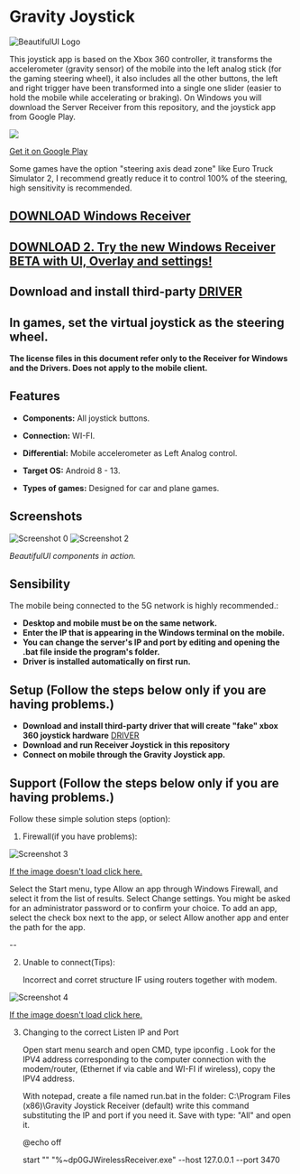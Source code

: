 # Gravity Joystick

![BeautifulUI Logo](https://drive.google.com/uc?export=download&id=1QoIUpMFY0hq_7lWUBdmaJ-TmWokfj9y9)

This joystick app is based on the Xbox 360 controller, it transforms the accelerometer (gravity sensor) of the mobile into the left analog stick (for the gaming steering wheel), it also includes all the other buttons, the left and right trigger have been transformed into a single one slider (easier to hold the mobile while accelerating or braking). On Windows you will download the Server Receiver from this repository, and the joystick app from Google Play.

[![](https://drive.google.com/uc?export=download&id=1itkU6b4DT5FAnzztb_5ZTpRZhJp-A5yK)](https://play.google.com/store/apps/details?id=com.caiosilva.gravityjoystick&hl)

[Get it on Google Play](https://play.google.com/store/apps/details?id=com.caiosilva.gravityjoystick&hl)

Some games have the option "steering axis dead zone" like Euro Truck Simulator 2, I recommend greatly reduce it to control 100% of the steering, high sensitivity is recommended.

## [DOWNLOAD Windows Receiver](https://github.com/Suundumused/Windows-Joystick-Receiver/releases/tag/GravityJoystickReceiverSetup)
## [DOWNLOAD 2. Try the new Windows Receiver BETA with UI, Overlay and settings!](https://github.com/Suundumused/Windows-Joystick-Receiver/releases/tag/BetaV1.2)
## **Download and install third-party** [DRIVER](https://github.com/Suundumused/Windows-Joystick-Receiver/tree/main/ServerGravityJoystick/Driver)

## **In games, set the virtual joystick as the steering wheel.**

**The license files in this document refer only to the Receiver for Windows and the Drivers. Does not apply to the mobile client.**

## Features

- **Components:** All joystick buttons.

- **Connection:** WI-FI.

- **Differential:** Mobile accelerometer as Left Analog control.

- **Target OS:** Android 8 - 13.

- **Types of games:** Designed for car and plane games.

## Screenshots
![Screenshot 0](https://drive.google.com/uc?export=download&id=1ict_dwXYI4CSEyqfmtTGDhqUEPTDV1S-) 
![Screenshot 2](https://drive.google.com/uc?export=download&id=1iGodTQTsNZCx_szvJmUA2_6q6e_zfAi3)

*BeautifulUI components in action.*

## Sensibility

The mobile being connected to the 5G network is highly recommended.:

- **Desktop and mobile must be on the same network.**
- **Enter the IP that is appearing in the Windows terminal on the mobile.**
- **You can change the server's IP and port by editing and opening the .bat file inside the program's folder.**
- **Driver is installed automatically on first run.**

## Setup (Follow the steps below only if you are having problems.)

- **Download and install third-party driver that will create "fake" xbox 360 joystick hardware** [DRIVER](https://github.com/Suundumused/Windows-Joystick-Receiver/tree/main/ServerGravityJoystick/Driver)
- **Download and run Receiver Joystick in this repository**
- **Connect on mobile through the Gravity Joystick app.**

## Support (Follow the steps below only if you are having problems.)

Follow these simple solution steps (option):

1. Firewall(if you have problems):

![Screenshot 3](https://drive.google.com/uc?export=download&id=1PxNbTq7ZDhWFkyhB328Sl59hJrg42-fW)

[If the image doesn't load click here.](https://drive.google.com/file/d/1PxNbTq7ZDhWFkyhB328Sl59hJrg42-fW/view)

   Select the Start menu, type Allow an app through Windows Firewall, and select it from the list of results. Select Change settings. 
   You might be asked for an administrator password or to confirm your choice. To add an app, select the check box next to the app, 
   or select Allow another app and enter the path for the app.

--

2. Unable to connect(Tips):

   Incorrect and corret structure IF using routers together with modem.

![Screenshot 4](https://drive.google.com/uc?export=download&id=1d-8nwoCNWNvgh6z8658iMQBgjaWRS_Fz)

[If the image doesn't load click here.](https://drive.google.com/file/d/1d-8nwoCNWNvgh6z8658iMQBgjaWRS_Fz/view)

3. Changing to the correct Listen IP and Port
   
   Open start menu search and open CMD, type ipconfig . Look for the IPV4 address corresponding to the computer connection with the modem/router,
   (Ethernet if via cable and WI-FI if wireless), copy the IPV4 address.

   With notepad, create a file named run.bat in the folder: C:\Program Files (x86)\Gravity Joystick Receiver (default)
   write this command substituting the IP and port if you need it. Save with type: "All" and open it.

   @echo off
   
   start "" "%~dp0GJWirelessReceiver.exe" --host 127.0.0.1 --port 3470
   

